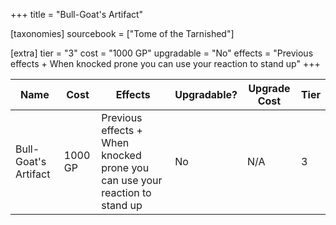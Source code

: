 +++
title = "Bull-Goat's Artifact"

[taxonomies]
sourcebook = ["Tome of the Tarnished"]

[extra]
tier = "3"
cost = "1000 GP"
upgradable = "No"
effects = "Previous effects + When knocked prone you can use your reaction to stand up"
+++

| Name                          | Cost    | Effects                                                                                           | Upgradable? | Upgrade Cost | Tier |
| ----------------------------- | ------- | ----------------------------------------------------------------------------------------------- | ----------- | ------------ | ---- |
| Bull-Goat's Artifact | 1000 GP | Previous effects + When knocked prone you can use your reaction to stand up | No | N/A | 3 |
